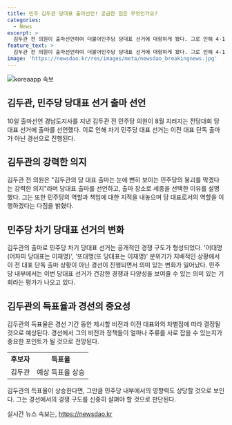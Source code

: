 ```yaml
---
title: 민주 김두관 당대표 출마선언! 궁금한 점은 무엇인가요?
categories:
  - News
excerpt: >
  김두관 전 의원이 출마선언하여 더불어민주당 당대표 선거에 대항하게 됐다. 그로 인해 4·10 총선 이후 일극체제 논란이 일고 있던 상황에서 경선이 진행되는 것만으로도 의미가 있는 것으로 평가된다. 김 전 의원은 당의 붕괴를 막을 강력한 의지로 출마를 선언하며 지방선거와 대선의 승리를 위해 매우 중요한 선거라고 강조했다. 또한, 김 전 의원의 출마로 민주당 차기 당대표 선거는 공개적인 경쟁 구도가 만들어졌다.
feature_text: >
  김두관 전 의원이 출마선언하여 더불어민주당 당대표 선거에 대항하게 됐다. 그로 인해 4·10 총선 이후 일극체제 논란이 일고 있던 상황에서 경선이 진행되는 것만으로도 의미가 있는 것으로 평가된다. 김 전 의원은 당의 붕괴를 막을 강력한 의지로 출마를 선언하며 지방선거와 대선의 승리를 위해 매우 중요한 선거라고 강조했다. 또한, 김 전 의원의 출마로 민주당 차기 당대표 선거는 공개적인 경쟁 구도가 만들어졌다.
image: 'https://newsdao.kr/res/images/meta/newsdao_breakingnews.jpg'
---
```


<p><img src="https://newsdao.kr/res/images/meta/newsdao_breakingnews.jpg" alt="koreaapp 속보" /></p>

<h2 data-ke-size="size26">김두관, 민주당 당대표 선거 출마 선언</h2>

<p data-ke-size="size16">10일 출마선언 경남도지사를 지낸 김두관 전 민주당 의원이 8월 치러지는 전당대회 당대표 선거에 출마를 선언했다. 이로 인해 차기 민주당 대표 선거는 이전 대표 단독 출마가 아닌 경선으로 진행된다.</p>

<h2 data-ke-size="size24">김두관의 강력한 의지</h2>

<p data-ke-size="size16">김두관 전 의원은 "김두관의 당 대표 출마는 눈에 뻔히 보이는 민주당의 붕괴를 막겠다는 강력한 의지"라며 당대표 출마를 선언하고, 출마 장소로 세종을 선택한 이유를 설명했다. 그는 또한 민주당의 역할과 책임에 대한 지적을 내놓으며 당 대표로서의 역할을 이행하겠다는 다짐을 밝혔다.</p>

<h2 data-ke-size="size24">민주당 차기 당대표 선거의 변화</h2>

<p data-ke-size="size16">김두관의 출마로 민주당 차기 당대표 선거는 공개적인 경쟁 구도가 형성되었다. '어대명(어차피 당대표는 이재명)', '또대명(또 당대표는 이재명)' 분위기가 지배적인 상황에서 이 전 대표 단독 출마 상황이 아닌 경선이 진행되면서 의미 있는 변화가 일어났다. 민주당 내부에서는 이번 당대표 선거가 건강한 경쟁과 다양성을 보여줄 수 있는 의미 있는 기회라는 평가가 나오고 있다.</p>

<h2 data-ke-size="size24">김두관의 득표율과 경선의 중요성</h2>

<p data-ke-size="size16">김두관의 득표율은 경선 기간 동안 제시할 비전과 이전 대표와의 차별점에 따라 결정될 것으로 예상된다. 경선에서 그의 비전과 정책들이 얼마나 주류를 사로 잡을 수 있는지가 중요한 포인트가 될 것으로 전망된다.</p>

<table>
    <tr>
        <td style="text-align: center; height: 17px;"><b>후보자</b></td>
        <td style="text-align: center; height: 17px;"><b>득표율</b></td>
    </tr>
    <tr>
        <td style="text-align: center; height: 17px;">김두관</td>
        <td style="text-align: center; height: 17px;">예상 득표율 상승</td>
    </tr>
</table>

<p data-ke-size="size16">김두관의 득표율이 상승한다면, 그만큼 민주당 내부에서의 영향력도 상당할 것으로 보인다. 그는 경선에서의 경쟁 구도를 신중히 살펴야 할 것으로 판단된다.</p>
실시간 뉴스 속보는, <a href="https://newsdao.kr" rel="dofollow">https://newsdao.kr</a>


